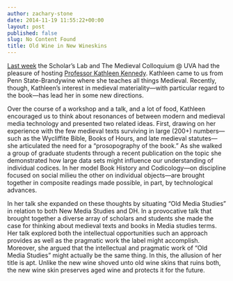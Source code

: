 ```yaml
---
author: zachary-stone
date: 2014-11-19 11:55:22+00:00
layout: post
published: false
slug: No Content Found
title: Old Wine in New Wineskins
---
```


[Last week](http://scholarslab.org/events/uva-medieval-colloquium-kathleen-kennedy/) the Scholar’s Lab and The Medieval Colloquium @ UVA had the pleasure of hosting [Professor Kathleen Kennedy](http://sites.psu.edu/kek16/). Kathleen came to us from Penn State-Brandywine where she teaches all things Medieval. Recently, though, Kathleen’s interest in medieval materiality—with particular regard to the book—has lead her in some new directions.

Over the course of a workshop and a talk, and a lot of food, Kathleen encouraged us to think about resonances of between modern and medieval media technology and presented two related ideas. First, drawing on her experience with the few medieval texts surviving in large (200+) numbers—such as the Wycliffite Bible, Books of Hours, and late medieval statutes—she articulated the need for a “prosopography of the book.” As she walked a group of graduate students through a recent publication on the topic she demonstrated how large data sets might influence our understanding of individual codices. In her model Book History and Codicology—on discipline focused on social milieu the other on individual objects—are brought together in composite readings made possible, in part, by technological advances.

In her talk she expanded on these thoughts by situating “Old Media Studies” in relation to both New Media Studies and DH. In a provocative talk that brought together a diverse array of scholars and students she made the case for thinking about medieval texts and books in Media studies terms. Her talk explored both the intellectual opportunities such an approach provides as well as the pragmatic work the label might accomplish. Moreover, she argued that the intellectual and pragmatic work of “Old Media Studies” might actually be the same thing. In this, the allusion of her title is apt. Unlike the new wine shoved unto old wine skins that ruins both, the new wine skin preserves aged wine and protects it for the future.
